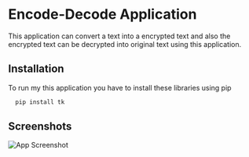 
# Encode-Decode Application

This application can convert a text into a encrypted text and also the encrypted text can be decrypted into original text using this application.



## Installation

To run my this application you have to install these libraries using pip

```bash
  pip install tk
```
    
## Screenshots

![App Screenshot](https://via.placeholder.com/468x300?text=App+Screenshot+Here)

